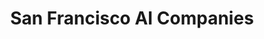 ---
title: "San Francisco AI Companies"
excerpt: "List of AI companies in San Francisco."
type: collection
heat: 9342

query: item.locations contains 'San Francisco, California'

topics:
  - AI

images:
  - url: https://upload.wikimedia.org/wikipedia/commons/thumb/f/fe/Golden_Fog%2C_San_Francisco.jpg/1200px-Golden_Fog%2C_San_Francisco.jpg
    width: 1200
    height: 800
    title: San Francisco
---